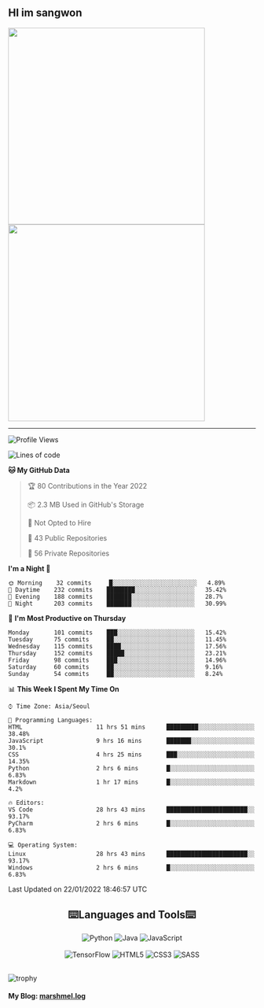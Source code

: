 ## HI im sangwon

<a href="#"> 
  <img src="https://github-readme-stats.vercel.app/api?username=s-wlii&theme=react&show_icons=true" width="400px">
</a>
<a href="#">
  <img src="https://github-readme-stats.vercel.app/api/top-langs/?username=s-wlii&theme=react&exclude_repo=Jagi,assignment&layout=compact" width="400px">
</a>
<hr>

<!--START_SECTION:waka-->
![Profile Views](http://img.shields.io/badge/Profile%20Views-75-blue)

![Lines of code](https://img.shields.io/badge/From%20Hello%20World%20I%27ve%20Written-339%20Thousand%20lines%20of%20code-blue)

**🐱 My GitHub Data** 

> 🏆 80 Contributions in the Year 2022
 > 
> 📦 2.3 MB Used in GitHub's Storage 
 > 
> 🚫 Not Opted to Hire
 > 
> 📜 43 Public Repositories 
 > 
> 🔑 56 Private Repositories  
 > 
**I'm a Night 🦉** 

```text
🌞 Morning    32 commits     █░░░░░░░░░░░░░░░░░░░░░░░░   4.89% 
🌆 Daytime    232 commits    ████████░░░░░░░░░░░░░░░░░   35.42% 
🌃 Evening    188 commits    ███████░░░░░░░░░░░░░░░░░░   28.7% 
🌙 Night      203 commits    ███████░░░░░░░░░░░░░░░░░░   30.99%

```
📅 **I'm Most Productive on Thursday** 

```text
Monday       101 commits    ███░░░░░░░░░░░░░░░░░░░░░░   15.42% 
Tuesday      75 commits     ██░░░░░░░░░░░░░░░░░░░░░░░   11.45% 
Wednesday    115 commits    ████░░░░░░░░░░░░░░░░░░░░░   17.56% 
Thursday     152 commits    █████░░░░░░░░░░░░░░░░░░░░   23.21% 
Friday       98 commits     ███░░░░░░░░░░░░░░░░░░░░░░   14.96% 
Saturday     60 commits     ██░░░░░░░░░░░░░░░░░░░░░░░   9.16% 
Sunday       54 commits     ██░░░░░░░░░░░░░░░░░░░░░░░   8.24%

```


📊 **This Week I Spent My Time On** 

```text
⌚︎ Time Zone: Asia/Seoul

💬 Programming Languages: 
HTML                     11 hrs 51 mins      █████████░░░░░░░░░░░░░░░░   38.48% 
JavaScript               9 hrs 16 mins       ███████░░░░░░░░░░░░░░░░░░   30.1% 
CSS                      4 hrs 25 mins       ███░░░░░░░░░░░░░░░░░░░░░░   14.35% 
Python                   2 hrs 6 mins        █░░░░░░░░░░░░░░░░░░░░░░░░   6.83% 
Markdown                 1 hr 17 mins        █░░░░░░░░░░░░░░░░░░░░░░░░   4.2%

🔥 Editors: 
VS Code                  28 hrs 43 mins      ███████████████████████░░   93.17% 
PyCharm                  2 hrs 6 mins        █░░░░░░░░░░░░░░░░░░░░░░░░   6.83%

💻 Operating System: 
Linux                    28 hrs 43 mins      ███████████████████████░░   93.17% 
Windows                  2 hrs 6 mins        █░░░░░░░░░░░░░░░░░░░░░░░░   6.83%

```


 Last Updated on 22/01/2022 18:46:57 UTC
<!--END_SECTION:waka-->

<div align="center">
  <h2>⌨️Languages and Tools⌨️</h2>
  <div align=flex>
    <img alt="Python" src="https://img.shields.io/badge/python-%2314354C.svg?style=for-the-badge&logo=python&logoColor=white"/>
    <img alt="Java" src="https://img.shields.io/badge/java-%23ED8B00.svg?style=for-the-badge&logo=java&logoColor=white"/>
    <img alt="JavaScript" src="https://img.shields.io/badge/javascript-%23FFFF00.svg?style=for-the-badge&logo=javascript&logoColor=darkblue"/>
  </div>
  <br>
  <div>
    <img alt="TensorFlow" src="https://img.shields.io/badge/TensorFlow-%23FF6F00.svg?style=for-the-badge&logo=TensorFlow&logoColor=white" />
    <img alt="HTML5" src="https://img.shields.io/badge/html5-%23E34F26.svg?style=for-the-badge&logo=html5&logoColor=white"/>
    <img alt="CSS3" src="https://img.shields.io/badge/css3-%231572B6.svg?style=for-the-badge&logo=css3&logoColor=white"/>
    <img alt="SASS" src="https://img.shields.io/badge/SASS-hotpink.svg?style=for-the-badge&logo=SASS&logoColor=white"/>
  </div>
</div>
<br>

![trophy](https://github-profile-trophy.vercel.app/?username=s-wlii&column=7&margin-w=15&margin-h=15)

#### My Blog: [marshmel.log](https://s-wlii.github.io/)

<!--
**Marshmellowon/Marshmellowon** is a ✨ _special_ ✨ repository because its `README.md` (this file) appears on your GitHub profile.

Here are some ideas to get you started:

- 🔭 I’m currently working on ...
- 🌱 I’m currently learning ...
- 👯 I’m looking to collaborate on ...
- 🤔 I’m looking for help with ...
- 💬 Ask me about ...
- 📫 How to reach me: ...
- 😄 Pronouns: ...
- ⚡ Fun fact: ...
-->
